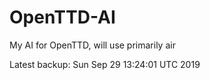 # OpenTTD-AI
My AI for OpenTTD, will use primarily air

Latest backup: Sun Sep 29 13:24:01 UTC 2019
